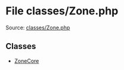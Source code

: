 File classes/Zone.php
=========

Source: [classes/Zone.php](https://github.com/PrestaShop/PrestaShop/blob/1.5.6.1/classes/Zone.php)


Classes
-------

* [ZoneCore](class.ZoneCore.md)

